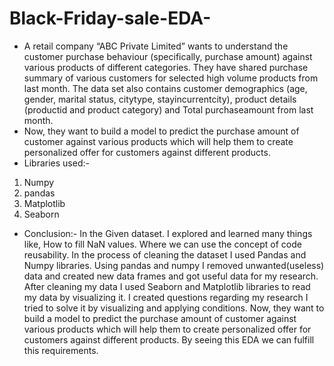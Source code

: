 # Black-Friday-sale-EDA-
* A retail company “ABC Private Limited” wants to understand the customer purchase behaviour (specifically, purchase amount) against various products of different categories. They have shared purchase summary of various customers for selected high volume products from last month. The data set also contains customer demographics (age, gender, marital status, citytype, stayincurrentcity), product details (productid and product category) and Total purchaseamount from last month.
* Now, they want to build a model to predict the purchase amount of customer against various products which will help them to create personalized offer for customers against different products.
* Libraries used:-
1. Numpy
2. pandas
3. Matplotlib
4. Seaborn
* Conclusion:- 
In the Given dataset. I explored and learned many things like, How to fill NaN values. Where we can use the concept of code reusability. In the process of cleaning the dataset I used Pandas and Numpy libraries. Using pandas and numpy I removed unwanted(useless) data and created new data frames and got useful data for my research. After cleaning my data I used Seaborn and Matplotlib libraries to read my data by visualizing it. I created questions regarding my research I tried to solve it by visualizing and applying conditions. Now, they want to build a model to predict the purchase amount of customer against various products which will help them to create personalized offer for customers against different products. By seeing this EDA we can fulfill this requirements.
